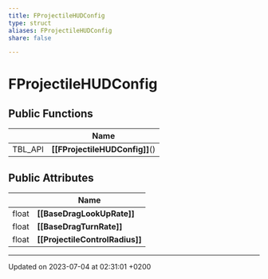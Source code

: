 ```yaml
---
title: FProjectileHUDConfig
type: struct
aliases: FProjectileHUDConfig
share: false

---
```


# FProjectileHUDConfig





## Public Functions

|                | Name           |
| -------------- | -------------- |
| TBL_API | **[[FProjectileHUDConfig]]**() |

## Public Attributes

|                | Name           |
| -------------- | -------------- |
| float | **[[BaseDragLookUpRate]]**  |
| float | **[[BaseDragTurnRate]]**  |
| float | **[[ProjectileControlRadius]]**  |

-------------------------------

Updated on 2023-07-04 at 02:31:01 +0200